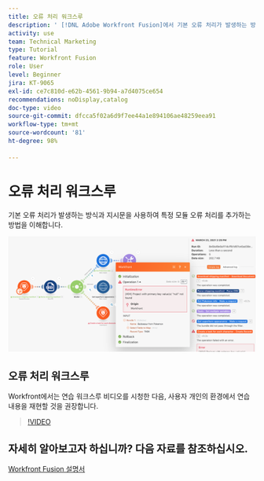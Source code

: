 ```yaml
---
title: 오류 처리 워크스루
description: ' [!DNL Adobe Workfront Fusion]에서 기본 오류 처리가 발생하는 방식과 지시문을 사용하여 특정 모듈 오류 처리를 추가하는 방법을 이해하는 법을 알아봅니다.'
activity: use
team: Technical Marketing
type: Tutorial
feature: Workfront Fusion
role: User
level: Beginner
jira: KT-9065
exl-id: ce7c810d-e62b-4561-9b94-a7d4075ce654
recommendations: noDisplay,catalog
doc-type: video
source-git-commit: dfcca5f02a6d9f7ee44a1e894106ae48259eea91
workflow-type: tm+mt
source-wordcount: '81'
ht-degree: 98%

---
```


# 오류 처리 워크스루

기본 오류 처리가 발생하는 방식과 지시문을 사용하여 특정 모듈 오류 처리를 추가하는 방법을 이해합니다.

![오류 처리가 있는 시나리오 이미지](assets/troubleshooting-and-error-handling-7.png)

## 오류 처리 워크스루

Workfront에서는 연습 워크스루 비디오를 시청한 다음, 사용자 개인의 환경에서 연습 내용을 재현할 것을 권장합니다.

>[!VIDEO](https://video.tv.adobe.com/v/3418145/?quality=12&learn=on&enablevpops&captions=kor)

## 자세히 알아보고자 하십니까? 다음 자료를 참조하십시오.

[Workfront Fusion 설명서](https://experienceleague.adobe.com/ko/docs/workfront-fusion/using/get-started-with-fusion/understand-workfront-fusion/workfront-fusion-overview)
